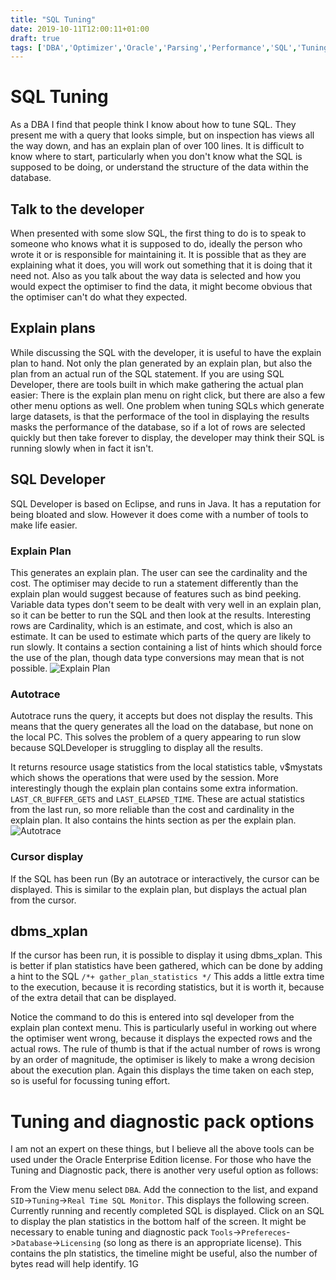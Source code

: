 ```yaml
---
title: "SQL Tuning"
date: 2019-10-11T12:00:11+01:00
draft: true
tags: ['DBA','Optimizer','Oracle','Parsing','Performance','SQL','Tuning']
---
```


# SQL Tuning

As a DBA I find that people think I know about how to tune SQL. They present me with a query that looks simple, but on inspection has
views all the way down, and has an explain plan of over 100 lines. It is difficult to know where to start, particularly when you don't know what the SQL is
supposed to be doing, or understand the structure of the data within the database.

## Talk to the developer

When presented with some slow SQL, the first thing to do is to speak to someone who knows what it is supposed to do, ideally the
person who wrote it or is responsible for maintaining it. It is possible that as they are explaining what it does, you will work out something
that it is doing that it need not. Also as you talk about the way data is selected and how you would expect the optimiser to find the data,
it might become obvious that the optimiser can't do what they expected.


## Explain plans

While discussing the SQL with the developer, it is useful to have the explain plan to hand. Not only the plan generated by an explain plan, but also the 
plan from an actual run of the SQL statement. If you are using SQL Developer, there are tools built in which make gathering the actual
plan easier:
There is the explain plan menu on right click, but there are also a few other menu options as well. One problem when tuning SQLs which
generate large datasets, is that the performace of the tool in displaying the results masks the performance of the database, so if a lot of rows
are selected quickly but then take forever to display, the developer may think their SQL is running slowly when in fact it isn't.


## SQL Developer

SQL Developer is based on Eclipse, and runs in Java. It has a reputation for being bloated and slow. However it does come with a number
of tools to make life easier.

### Explain Plan

This generates an explain plan. The user can see the cardinality and the cost. The optimiser may decide to run a statement differently
than the explain plan would suggest because of features such as bind peeking. Variable data types don't seem to be dealt with very
well in an explain plan, so it can be better to run the SQL and then look at the results. Interesting rows are Cardinality, which is 
an estimate, and cost, which is also an estimate. It can be used to estimate which parts of the query are likely to run slowly. It contains
a section containing a list of hints which should force the use of the plan, though data type conversions may mean that is not possible.
![Explain Plan](../../images/SQLTuning/sqldexplain.png)

### Autotrace

Autotrace runs the query, it accepts but does not display the results. This means that the query generates all the load on the database,
but none on the local PC.  This solves the problem of a query appearing to run slow because SQLDeveloper is struggling to display
all the results.

It returns resource usage statistics from the local statistics table, v$mystats which shows the operations that were used by the
session. More interestingly though
the explain plan contains some extra information. `LAST_CR_BUFFER_GETS` and `LAST_ELAPSED_TIME`. These are actual statistics from the last run, so
more reliable than the cost and cardinality in the explain plan. It also contains the hints section as per the explain plan.
![Autotrace](../../images/SQLTuning/sqldautotrace.png)

### Cursor display

If the SQL has been run (By an autotrace or interactively, the cursor can be displayed. This is similar to the explain plan, but displays the
actual plan from the cursor.

## dbms_xplan

If the cursor has been run, it is possible to display it using dbms_xplan. This is better if plan statistics have been gathered, which can be done
by adding a hint to the SQL `/*+ gather_plan_statistics */` This adds a little extra time to the execution, because it is recording statistics,
but it is worth it, because of the extra detail that can be displayed.

Notice the command to do this is entered into sql developer from the explain plan context menu. This is particularly useful in working out
where the optimiser went wrong, because it displays the expected rows and the actual rows. The rule of thumb is that if the actual number of
rows is wrong by an order of magnitude, the optimiser is likely to make a wrong decision about the execution plan. Again this displays the time
taken on each step, so is useful for focussing tuning effort.

# Tuning and diagnostic pack options

I am not an expert on these things, but I believe all the above tools can be used under the Oracle Enterprise Edition license. For those who
have the Tuning and Diagnostic pack, there is another very useful option as follows:

From the View menu select `DBA`. Add the connection to the list, and expand `SID`->`Tuning`->`Real Time SQL Monitor`. This displays the following
screen. Currently running and recently completed SQL is displayed. Click on an SQL to display the plan statistics in the bottom half of the
screen. It might be necessary to enable tuning and diagnostic pack `Tools`->`Prefereces`->`Database`->`Licensing` 
(so long as there is an appropriate license). This contains the pln statistics, the timeline might be useful, also the number of bytes read
will help identify. 1G
